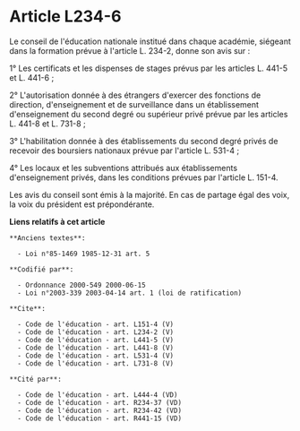 # Article L234-6

Le conseil de l'éducation nationale institué dans chaque académie, siégeant dans la formation prévue à l'article L. 234-2,
donne son avis sur : 

1° Les certificats et les dispenses de stages prévus par les articles L. 441-5 et L. 441-6 ; 

2° L'autorisation donnée à des étrangers d'exercer des fonctions de direction, d'enseignement et de surveillance dans un
établissement d'enseignement du second degré ou supérieur privé prévue par les articles L. 441-8 et L. 731-8 ; 

3° L'habilitation donnée à des établissements du second degré privés de recevoir des boursiers nationaux prévue par l'article
L. 531-4 ; 

4° Les locaux et les subventions attribués aux établissements d'enseignement privés, dans les conditions prévues par
l'article L. 151-4.

Les avis du conseil sont émis à la majorité. En cas de partage égal des voix, la voix du président est prépondérante.

**Liens relatifs à cet article**

	**Anciens textes**:

	  - Loi n°85-1469 1985-12-31 art. 5

	**Codifié par**:

	  - Ordonnance 2000-549 2000-06-15
	  - Loi n°2003-339 2003-04-14 art. 1 (loi de ratification)

	**Cite**:

	  - Code de l'éducation - art. L151-4 (V)
	  - Code de l'éducation - art. L234-2 (V)
	  - Code de l'éducation - art. L441-5 (V)
	  - Code de l'éducation - art. L441-8 (V)
	  - Code de l'éducation - art. L531-4 (V)
	  - Code de l'éducation - art. L731-8 (V)

	**Cité par**:

	  - Code de l'éducation - art. L444-4 (VD)
	  - Code de l'éducation - art. R234-37 (VD)
	  - Code de l'éducation - art. R234-42 (VD)
	  - Code de l'éducation - art. R441-15 (VD)

